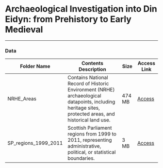 # Archaeological Investigation into Din Eidyn: from Prehistory to Early Medieval

---

### Data

| Folder Name               | Contents Description                                      | Size    | Access Link |
|---------------------------|----------------------------------------------------------|---------|-------------|
| NRHE_Areas               | Contains National Record of Historic Environment (NRHE) archaeological datapoints, including heritage sites, protected areas, and historical land use. | 474 MB  | [Access](https://www.historicenvironment.scot/archives-and-research/archaeology-and-heritage-collections/) |
| SP_regions_1999_2011     | Scottish Parliament regions from 1999 to 2011, representing administrative, political, or statistical boundaries. | 3 MB    | [Access](https://www.nrscotland.gov.uk/statistics-and-data/geography/our-products/scottish-parliamentary-constituencies) |